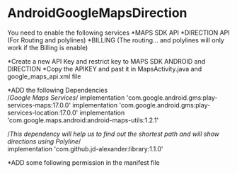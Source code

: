 # AndroidGoogleMapsDirection



You need to enable the following services
*MAPS SDK API
*DIRECTION API  (For Routing and polylines)
*BILLING (The routing... and polylines will only work if the Billing is enable)

*Create a new API Key and restrict key to MAPS SDK ANDROID and DIRECTION
*Copy the APIKEY and past it in MapsActivity.java and google_maps_api.xml file

*ADD the following Dependencies   
/*Google Maps Services*/
    implementation 'com.google.android.gms:play-services-maps:17.0.0'
    implementation 'com.google.android.gms:play-services-location:17.0.0'
    implementation 'com.google.maps.android:android-maps-utils:1.2.1'
    
/*This dependency will help us to find out the shortest path and will show directions using Polyline*/    
    implementation 'com.github.jd-alexander:library:1.1.0'    
        


*ADD some following permission in the manifest file
      <uses-permission android:name="android.permission.ACCESS_FINE_LOCATION" />
      <uses-permission android:name="android.permission.ACCESS_COARSE_LOCATION" />
      <uses-permission android:name="android.permission.ACCESS_NETWORK_STATE" />
      <uses-permission android:name="android.permission.INTERNET" />
      <uses-permission android:name="com.google.android.providers.gsf.permission.READ_GSERVICES" />
      
      
